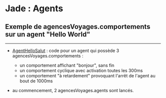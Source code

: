 # Jade : Agents 

## Exemple de agencesVoyages.comportements sur un agent "Hello World"

---

- [AgentHelloSalut](https://github.com/EmmanuelADAM/jade/blob/master/testComp01/AgentHelloSalut.java) : code pour un agent qui possède 3 agencesVoyages.comportements : 
  - un comportement affichant "bonjour", sans fin
  - un comportement cyclique avec activation toutes les 300ms
  - un comportement "à retardement" provoquant l'arrêt de l'agent au bout de 1000ms

- au commencement, 2 agencesVoyages.agents sont lancés.
